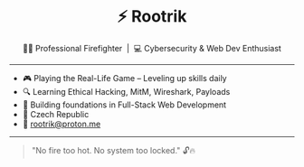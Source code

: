 <h1 align="center">⚡ Rootrik</h1>

<p align="center">
👨‍🚒 Professional Firefighter &nbsp;|&nbsp; 💻 Cybersecurity & Web Dev Enthusiast  
</p>

---

- 🎮 Playing the Real-Life Game – Leveling up skills daily  
- 🔍 Learning Ethical Hacking, MitM, Wireshark, Payloads  
- 🧱 Building foundations in Full-Stack Web Development  
- 📍 Czech Republic
- 📧 rootrik@proton.me  

---

> "No fire too hot. No system too locked." 🔓🔥
